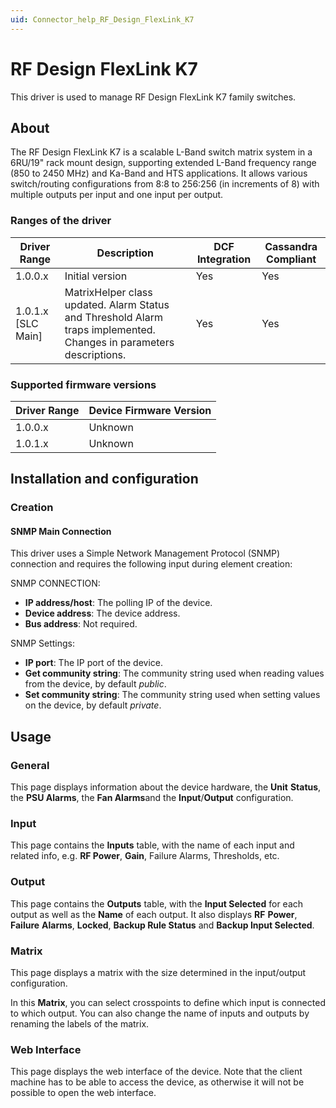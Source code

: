 ```yaml
---
uid: Connector_help_RF_Design_FlexLink_K7
---
```


# RF Design FlexLink K7

This driver is used to manage RF Design FlexLink K7 family switches.

## About

The RF Design FlexLink K7 is a scalable L-Band switch matrix system in a 6RU/19" rack mount design, supporting extended L-Band frequency range (850 to 2450 MHz) and Ka-Band and HTS applications. It allows various switch/routing configurations from 8:8 to 256:256 (in increments of 8) with multiple outputs per input and one input per output.

### Ranges of the driver

| **Driver Range**     | **Description**                                                                                                     | **DCF Integration** | **Cassandra Compliant** |
|----------------------|---------------------------------------------------------------------------------------------------------------------|---------------------|-------------------------|
| 1.0.0.x              | Initial version                                                                                                     | Yes                 | Yes                     |
| 1.0.1.x \[SLC Main\] | MatrixHelper class updated. Alarm Status and Threshold Alarm traps implemented. Changes in parameters descriptions. | Yes                 | Yes                     |

### Supported firmware versions

| **Driver Range** | **Device Firmware Version** |
|------------------|-----------------------------|
| 1.0.0.x          | Unknown                     |
| 1.0.1.x          | Unknown                     |

## Installation and configuration

### Creation

#### SNMP Main Connection

This driver uses a Simple Network Management Protocol (SNMP) connection and requires the following input during element creation:

SNMP CONNECTION:

- **IP address/host**: The polling IP of the device.
- **Device address**: The device address.
- **Bus address**: Not required.

SNMP Settings:

- **IP port**: The IP port of the device.
- **Get community string**: The community string used when reading values from the device, by default *public*.
- **Set community string**: The community string used when setting values on the device, by default *private*.

## Usage

### General

This page displays information about the device hardware, the **Unit** **Status**, the **PSU Alarms**, the **Fan Alarms**and the **Input**/**Output** configuration.

### Input

This page contains the **Inputs** table, with the name of each input and related info, e.g. **RF Power**, **Gain**, Failure Alarms, Thresholds, etc.

### Output

This page contains the **Outputs** table, with the **Input Selected** for each output as well as the **Name** of each output. It also displays **RF** **Power**, **Failure** **Alarms**, **Locked**, **Backup Rule Status** and **Backup Input Selected**.

### Matrix

This page displays a matrix with the size determined in the input/output configuration.

In this **Matrix**, you can select crosspoints to define which input is connected to which output. You can also change the name of inputs and outputs by renaming the labels of the matrix.

### Web Interface

This page displays the web interface of the device. Note that the client machine has to be able to access the device, as otherwise it will not be possible to open the web interface.
